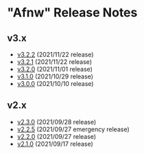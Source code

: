# "Afnw" Release Notes

## v3.x

* [v3.2.2](v3.x/v3.2.2.md) (2021/11/22 release)
* [v3.2.1](v3.x/v3.2.1.md) (2021/11/22 release)
* [v3.2.0](v3.x/v3.2.0.md) (2021/11/01 release)
* [v3.1.0](v3.x/v3.1.0.md) (2021/10/29 release)
* [v3.0.0](v3.x/v3.0.0.md) (2021/10/10 release)

## v2.x

* [v2.3.0](v2.x/v2.3.0.md) (2021/09/28 release)
* [v2.2.5](v2.x/v2.2.5.md) (2021/09/27 emergency release)
* [v2.2.0](v2.x/v2.2.0.md) (2021/09/27 release)
* [v2.1.0](v2.x/v2.1.0.md) (2021/09/17 release)
